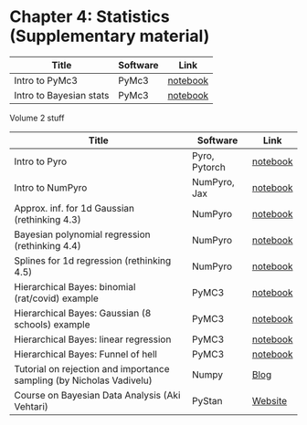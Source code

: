 # Chapter 4: Statistics  (Supplementary material)

[bayes_intro]: https://colab.research.google.com/github/probml/pyprobml/blob/master/notebooks/bayes_intro.ipynb

[pymc3]: https://colab.research.google.com/github/probml/pyprobml/blob/master/notebooks/pymc3_intro.ipynb
[rats]: https://colab.research.google.com/github/probml/pyprobml/blob/master/notebooks/hbayes_binom_rats_pymc3.ipynb
[schools]: https://colab.research.google.com/github/probml/pyprobml/blob/master/notebooks/schools8_pymc3.ipynb
[linreg]: https://colab.research.google.com/github/probml/pyprobml/blob/master/notebooks/linreg_hbayes_1d_pymc3.ipynb
[funnel]: https://colab.research.google.com/github/probml/pyprobml/blob/master/notebooks/funnel_pymc3.ipynb

[numpyro]: https://colab.research.google.com/github/probml/pyprobml/blob/master/notebooks/numpyro_intro.ipynb
[pyro]: https://colab.research.google.com/github/probml/pyprobml/blob/master/notebooks/pyro_intro.ipynb

[gauss_param_inf_numpyro]: https://colab.research.google.com/github/probml/pyprobml/blob/master/notebooks/gaussian_param_inf_1d_numpyro.ipynb
[linreg_height_weight_numpyro]: https://colab.research.google.com/github/probml/pyprobml/blob/master/notebooks/linreg_height_weight_numpyro.ipynb
[splines_numpyro]: https://colab.research.google.com/github/probml/pyprobml/blob/master/notebooks/splines_numpyro.ipynb

|Title|Software|Link|
|-----------|----|----|
|Intro to PyMc3 |PyMc3| [notebook][pymc3] |
|Intro to Bayesian stats| PyMc3| [notebook][bayes_intro]|


Volume 2 stuff


|Title|Software|Link|
|-----------|----|----|
|Intro to Pyro | Pyro, Pytorch | [notebook][numpyro]| 
|Intro to NumPyro | NumPyro, Jax | [notebook][numpyro]| 
|Approx. inf. for 1d Gaussian (rethinking 4.3) | NumPyro | [notebook][gauss_param_inf_numpyro]|
|Bayesian polynomial regression (rethinking 4.4) | NumPyro | [notebook][linreg_height_weight_numpyro]|
|Splines for 1d regression (rethinking 4.5) | NumPyro | [notebook][splines_numpyro]|
|Hierarchical Bayes: binomial (rat/covid) example| PyMC3 |[notebook][rats]|
|Hierarchical Bayes: Gaussian (8 schools) example| PyMC3 |[notebook][schools]|
|Hierarchical Bayes: linear regression| PyMC3 |[notebook][linreg]|
|Hierarchical Bayes: Funnel of hell | PyMC3| [notebook][funnel]|
|Tutorial on rejection and importance sampling (by Nicholas Vadivelu)| Numpy | [Blog](https://nicholasvadivelu.com/2021/03/09/rejection-importance-sampling/)
|Course on Bayesian Data Analysis (Aki Vehtari)| PyStan | [Website](https://avehtari.github.io/BDA_course_Aalto/)
